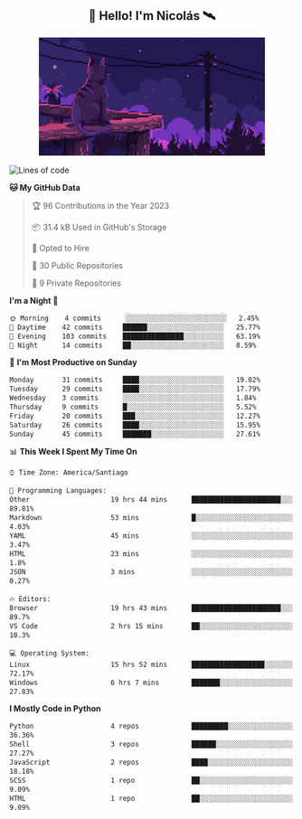 <h2 align="center">👋 Hello! I'm Nicolás 🛰️</h2>
<p align="center"> <img src="https://github.com/nmayorga092/nmayorga092/blob/master/resources/miau.gif" width='400px' /></p>

<!--START_SECTION:waka-->
![Lines of code](https://img.shields.io/badge/From%20Hello%20World%20I%27ve%20Written-87%20Thousand%20lines%20of%20code-blue)

**🐱 My GitHub Data** 

> 🏆 96 Contributions in the Year 2023
 > 
> 📦 31.4 kB Used in GitHub's Storage 
 > 
> 💼 Opted to Hire
 > 
> 📜 30 Public Repositories 
 > 
> 🔑 9 Private Repositories  
 > 
**I'm a Night 🦉** 

```text
🌞 Morning    4 commits      ░░░░░░░░░░░░░░░░░░░░░░░░░   2.45% 
🌆 Daytime    42 commits     ██████░░░░░░░░░░░░░░░░░░░   25.77% 
🌃 Evening    103 commits    ███████████████░░░░░░░░░░   63.19% 
🌙 Night      14 commits     ██░░░░░░░░░░░░░░░░░░░░░░░   8.59%

```
📅 **I'm Most Productive on Sunday** 

```text
Monday       31 commits     ████░░░░░░░░░░░░░░░░░░░░░   19.02% 
Tuesday      29 commits     ████░░░░░░░░░░░░░░░░░░░░░   17.79% 
Wednesday    3 commits      ░░░░░░░░░░░░░░░░░░░░░░░░░   1.84% 
Thursday     9 commits      █░░░░░░░░░░░░░░░░░░░░░░░░   5.52% 
Friday       20 commits     ███░░░░░░░░░░░░░░░░░░░░░░   12.27% 
Saturday     26 commits     ████░░░░░░░░░░░░░░░░░░░░░   15.95% 
Sunday       45 commits     ███████░░░░░░░░░░░░░░░░░░   27.61%

```


📊 **This Week I Spent My Time On** 

```text
⌚︎ Time Zone: America/Santiago

💬 Programming Languages: 
Other                    19 hrs 44 mins      ██████████████████████░░░   89.81% 
Markdown                 53 mins             █░░░░░░░░░░░░░░░░░░░░░░░░   4.03% 
YAML                     45 mins             ░░░░░░░░░░░░░░░░░░░░░░░░░   3.47% 
HTML                     23 mins             ░░░░░░░░░░░░░░░░░░░░░░░░░   1.8% 
JSON                     3 mins              ░░░░░░░░░░░░░░░░░░░░░░░░░   0.27%

🔥 Editors: 
Browser                  19 hrs 43 mins      ██████████████████████░░░   89.7% 
VS Code                  2 hrs 15 mins       ██░░░░░░░░░░░░░░░░░░░░░░░   10.3%

💻 Operating System: 
Linux                    15 hrs 52 mins      ██████████████████░░░░░░░   72.17% 
Windows                  6 hrs 7 mins        ███████░░░░░░░░░░░░░░░░░░   27.83%

```

**I Mostly Code in Python** 

```text
Python                   4 repos             █████████░░░░░░░░░░░░░░░░   36.36% 
Shell                    3 repos             ██████░░░░░░░░░░░░░░░░░░░   27.27% 
JavaScript               2 repos             ████░░░░░░░░░░░░░░░░░░░░░   18.18% 
SCSS                     1 repo              ██░░░░░░░░░░░░░░░░░░░░░░░   9.09% 
HTML                     1 repo              ██░░░░░░░░░░░░░░░░░░░░░░░   9.09%

```



<!--END_SECTION:waka-->
